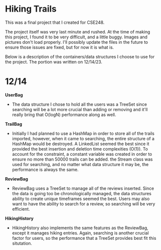 # Hiking Trails

This was a final project that I created for CSE248.

The project itself was very last minute and rushed. At the time of making this project, I found it to be very difficult, and a little buggy. Images and pictures don't load properly. I'll possibly update the files in the future to ensure those issues are fixed, but for now it is what is.

Below is a description of the containers/data structures I choose to use for the project. The portion was written on 12/14/23.

# 12/14

**UserBag**
- The data structure I chose to hold all the users was a TreeSet since searching will be a lot more crucial than adding or removing and it'll really bring that O(logN) performance along as well.

**TrailBag**
- Initially I had planned to use a HashMap in order to store all of the trails imported, however, when it came to searching, the entire structure of a HashMap would be destroyed. A LinkedList seemed the best since it provided the best insertion and deletion time complexities (O(1)). To account for the constraint, a constant variable was created in order to ensure no more than 50000 trails can be added. the Stream class was used for searching, and no matter what data structure it may be, the performance is always the same.

**ReviewBag**
- ReviewBag uses a TreeSet to manage all of the reviews inserted. Since the data is going too be chronologically managed, the data structures ability to create unique timeframes seemed the best. Users may also want to have the ability to search for a review, so searching will be very efficient.

**HikingHistory**
- HikingHistory also implements the same features as the ReviewBag, except it manages hiking entries. Again, searching is another crucial factor for users, so the performance that a TreeSet provides best fit this situtation.
